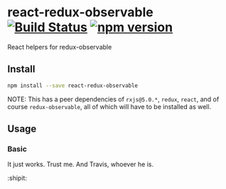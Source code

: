 # react-redux-observable [![Build Status](https://travis-ci.org/redux-observable/react-redux-observable.svg?branch=master)](https://travis-ci.org/redux-observable/react-redux-observable) [![npm version](https://badge.fury.io/js/react-redux-observable.svg)](https://badge.fury.io/js/react-redux-observable)

React helpers for redux-observable

## Install

```sh
npm install --save react-redux-observable
```

NOTE: This has a peer dependencies of `rxjs@5.0.*`, `redux`, `react`, and of course `redux-observable`, all of which will have to be installed
as well.

## Usage

### Basic

It just works. Trust me. And Travis, whoever he is.

:shipit:
